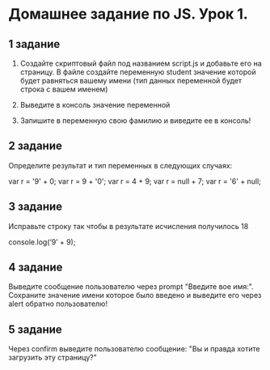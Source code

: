 # Домашнее задание по JS. Урок 1.

## 1 задание

1) Создайте скриптовый файл под названием script.js и добавьте его на страницу. В файле создайте переменную student 
значение которой будет равняться вашему имени (тип данных переменной будет строка с вашем именем)

2) Выведите в консоль значение переменной

3) Запишите в переменную свою фамилию и виведите ее в консоль!

## 2 задание

Определите результат и тип переменных в следующих случаях:

var r = '9' + 0;
var r = 9 + '0';
var r = 4 + 9;
var r = null + 7;
var r = '6' + null;

## 3 задание

Исправьте строку так чтобы в результате исчисления получилось 18

console.log(‘9’ + 9);

## 4 задание

Выведите сообщение пользователю через prompt "Введите вое имя:". Сохраните значение имени которое было введено и выведите его через alert обратно пользователю!

## 5 задание

Через confirm выведите пользователю сообщение: "Вы и правда хотите загрузить эту страницу?" 

